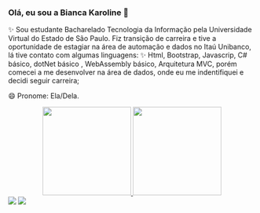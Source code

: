 ### Olá, eu sou a Bianca Karoline 👋

✨ Sou estudante Bacharelado Tecnologia da Informação pela Universidade Virtual do Estado de São Paulo. 
Fiz transição de carreira e tive a oportunidade de estagiar na área de automação e dados no Itaú Unibanco, lá tive contato com algumas linguagens: 
✨ Html, Bootstrap, Javascrip, C# básico, dotNet básico , WebAssembly básico, Arquitetura MVC, porém comecei a me desenvolver na área de dados, onde eu me indentifiquei e decidi seguir carreira;




😄 Pronome: Ela/Dela.

<div align="center">
  <a href="https://github.com/BiancaKaroline">
  <img height="180em" src="https://github-readme-stats.vercel.app/api?username=BiancaKaroline&show_icons=true&theme=dark&include_all_commits=true&count_private=true"/>
  <img height="180em" src="https://github-readme-stats.vercel.app/api/top-langs/?username=BiancaKaroline&layout=compact&langs_count=7&theme=dark"/>
</div>
 <div>
   <div> 
  <a href="https://www.linkedin.com/in/bianca-karoline/" target="_blank"><img src="https://img.shields.io/badge/LinkedIn-0077B5?style=for-the-badge&logo=linkedin&logoColor=white" target="_blank"></a>
   <a href = "mailto:bianca_karoline.2000@hotmail.com"><img src="https://img.shields.io/badge/Microsoft_Outlook-0078D4?style=for-the-badge&logo=microsoft-outlook&logoColor=white" target="_blank"></a>
     
   </div> 
